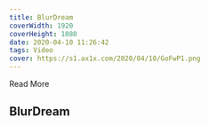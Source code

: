 ```yaml
---
title: BlurDream
coverWidth: 1920
coverHeight: 1080
date: 2020-04-10 11:26:42
tags: Video
cover: https://s1.ax1x.com/2020/04/10/GoFwP1.png
---
```


Read More
<!-- more -->

## BlurDream

<script src='//player.polyv.net/script/polyvplayer.min.js'></script>
<div id='plv_0dd27d4186398444f2fb237b77f73ca3_0'></div>
<script>
var player = polyvObject('#plv_0dd27d4186398444f2fb237b77f73ca3_0').videoPlayer({
    'width':'600',
  'height':'328',
    'vid' : '0dd27d4186398444f2fb237b77f73ca3_0' ,
 'forceH5':true 
});
</script>